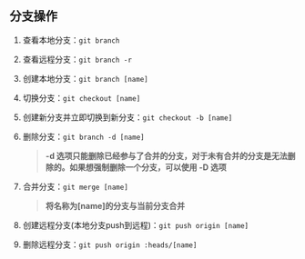 ## 分支操作

1. 查看本地分支：`git branch`

2. 查看远程分支：`git branch -r`

3. 创建本地分支：`git branch [name]` 

4. 切换分支：`git checkout [name]`

5. 创建新分支并立即切换到新分支：`git checkout -b [name]`

6. 删除分支：`git branch -d [name]`

    > **-d 选项只能删除已经参与了合并的分支，对于未有合并的分支是无法删除的。如果想强制删除一个分支，可以使用 -D 选项**

7. 合并分支：`git merge [name]` 

    > **将名称为[name]的分支与当前分支合并**
8. 创建远程分支(本地分支push到远程)：`git push origin [name]`

9. 删除远程分支：`git push origin :heads/[name]`